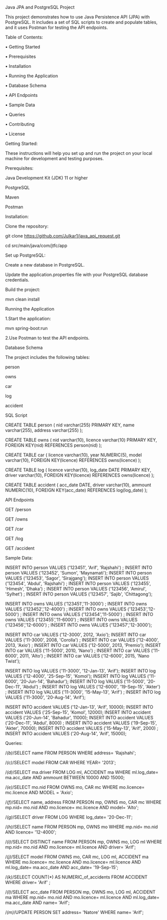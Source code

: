 Java JPA and PostgreSQL Project


This project demonstrates how to use Java Persistence API (JPA) with PostgreSQL. It includes a set of SQL scripts to create and populate tables, and it uses Postman for testing the API endpoints.


Table of Contents:

•	Getting Started

•	Prerequisites

•	Installation

•	Running the Application

•	Database Schema

•	API Endpoints

•	Sample Data

•	Queries

•	Contributing

•	License



Getting Started:

These instructions will help you set up and run the project on your local machine for development and testing purposes.


Prerequisites:

Java Development Kit (JDK) 11 or higher

PostgreSQL

Maven

Postman

Installation:


Clone the repository:

git clone https://github.com/Julkar1/java_api_request.git

cd src/main/java/com/jtfc/app



Set up PostgreSQL:

Create a new database in PostgreSQL.

Update the application.properties file with your PostgreSQL database credentials.



Build the project:

mvn clean install



Running the Application


1.Start the application:

mvn spring-boot:run



2.Use Postman to test the API endpoints.




Database Schema

The project includes the following tables:

person

owns

car

log

accident





SQL Script

CREATE TABLE person (
nid varchar(255) PRIMARY KEY,
name varchar(255), 
address varchar(255)
);

CREATE TABLE owns (
nid varchar(10), 
licence varchar(10) PRIMARY KEY, 
FOREIGN KEY(nid) REFERENCES person(nid)
);

CREATE TABLE car (
licence varchar(10),
year NUMERIC(5),
model varchar(10),
FOREIGN KEY(licence) REFERENCES owns(licence)
);

CREATE TABLE log (
licence varchar(10),
log_date DATE PRIMARY KEY,
driver varchar(10),
FOREIGN KEY(licence) REFERENCES owns(licence)
);

CREATE TABLE accident (
acc_date DATE,
driver varchar(10),
ammount NUMERIC(10),
FOREIGN KEY(acc_date) REFERENCES log(log_date)
);




API Endpoints


GET /person

GET /owns

GET /car

GET /log

GET /accident



Sample Data:



INSERT INTO person VALUES ('123451', 'Arif', 'Rajshahi') ;
INSERT INTO person VALUES ('123452', 'Sumon', 'Maynamati'); 
INSERT INTO person VALUES ('123453', 'Sagor', 'Sirajgang'); 
INSERT INTO person VALUES ('123454', 'Abdul', 'Rajshahi') ;
INSERT INTO person VALUES ('123455', 'Himesh', 'Dhaka') ;
INSERT INTO person VALUES ('123456', 'Amirul', 'Sylhet') ;
INSERT INTO person VALUES ('123457', 'Sajib', 'Chittagong');


INSERT INTO owns VALUES ('123451','11-3000') ;
INSERT INTO owns VALUES ('123452','12-4000') ;
INSERT INTO owns VALUES ('123453','12-5000') ;
INSERT INTO owns VALUES ('123454','11-5000') ;
INSERT INTO owns VALUES ('123455','11-6000') ;
INSERT INTO owns VALUES ('123456','12-6000') ;
INSERT INTO owns VALUES ('123457','12-3000');

INSERT INTO car VALUES ('12-3000', 2012, 'Axio');
INSERT INTO car VALUES ('11-3000', 2008, 'Corolla') ;
INSERT INTO car VALUES ('12-4000', 2013, 'Axio') ;
INSERT INTO car VALUES ('12-5000', 2013, 'Premio'); 
INSERT INTO car VALUES ('11-5000', 2010, 'Nano') ;
INSERT INTO car VALUES ('11-6000', 2011, 'Alto') ;
INSERT INTO car VALUES ('12-6000', 2015, 'Nano Twist');

INSERT INTO log VALUES ('11-3000', '12-Jan-13', 'Arif'); 
INSERT INTO log VALUES ('12-4000', '25-Sep-15', 'Komol'); 
INSERT INTO log VALUES ('11-6000', '20-Jun-14', 'Bahadur'); 
INSERT INTO log VALUES ('11-5000', '20-Dec-11', 'Abdul') ;
INSERT INTO log VALUES ('12-6000', '19-Sep-15', 'Akter') ;
INSERT INTO log VALUES ('11-3000', '15-May-13', 'Arif') ;
INSERT INTO log VALUES ('11-3000', '20-Aug-14', 'Arif');

INSERT INTO accident VALUES ('12-Jan-13', 'Arif', 10000); 
INSERT INTO accident VALUES ('25-Sep-15', 'Komol', 12000); 
INSERT INTO accident VALUES ('20-Jun-14', 'Bahadur', 11000); 
INSERT INTO accident VALUES ('20-Dec-11', 'Abdul', 8000) ;
INSERT INTO accident VALUES ('19-Sep-15', 'Akter', 70000);
INSERT INTO accident VALUES ('15-May-13', 'Arif', 2000) ;
INSERT INTO accident VALUES ('20-Aug-14', 'Arif', 15000);




Queries:



/*(b)*/SELECT name FROM PERSON WHERE address= 'Rajshahi';

/*(c)*/SELECT model FROM CAR WHERE YEAR= '2013';

/*(d)*/SELECT ma.driver FROM LOG ml, ACCIDENT ma WHERE ml.log_date= ma.acc_date AND ammount BETWEEN 10000 AND 15000;

/*(e)*/SELECT mo.nid FROM OWNS mo, CAR mc WHERE mo.licence= mc.licence AND MODEL = 'Axio';

/*(f)*/SELECT name, address FROM PERSON mp, OWNS mo, CAR mc WHERE mp.nid= mo.nid AND mo.licence= mc.licence AND model= 'Alto';

/*(g)*/SELECT driver FROM LOG WHERE log_date= '20-Dec-11';

/*(h)*/SELECT name FROM PERSON mp, OWNS mo WHERE mp.nid= mo.nid AND licence= '12-4000';

/*(i)*/SELECT DISTINCT name FROM PERSON mp, OWNS mo, LOG ml WHERE mp.nid= mo.nid AND mo.licence= ml.licence AND driver= 'Arif';

/*(j)*/SELECT model FROM OWNS mo, CAR mc, LOG ml, ACCIDENT ma WHERE mo.licence= mc.licence AND mo.licence= ml.licence AND ml.log_date= ma.acc_date AND acc_date= '19-Sep-15';

/*(k)*/SELECT COUNT(*) AS NUMERIC_of_accidents FROM ACCIDENT WHERE driver= 'Arif' ;

/*(l)*/SELECT acc_date FROM PERSON mp, OWNS mo, LOG ml, ACCIDENT ma WHERE mp.nid= mo.nid AND mo.licence= ml.licence AND ml.log_date= ma.acc_date AND name= 'Arif';

/*(m)*/UPDATE PERSON SET address= 'Natore' WHERE name= 'Arif';
